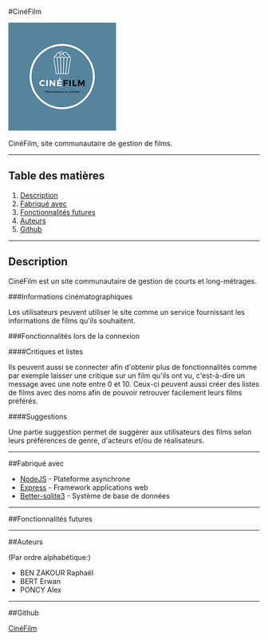  #CinéFilm 
 
![LogoCineFilm](Cine-Film/src/public/images/logoPetitPopcorn.png)

CinéFilm, site communautaire de gestion de films.

***

## Table des matières

1. [Description](#description)
2. [Fabriqué avec](#Fabriqué_avec)
3. [Fonctionnalités futures](#Fonctionnalités_futures)
4. [Auteurs](#auteurs)
5. [Github](#Github)

***

## Description

CinéFilm est un site communautaire de gestion de courts et long-métrages.

###Informations cinématographiques

Les utilisateurs peuvent utiliser le site comme un service fournissant les informations de films qu'ils souhaitent.

###Fonctionnalités lors de la connexion

####Critiques et listes

Ils peuvent aussi se connecter afin d'obtenir plus de fonctionnalités comme par exemple laisser une critique sur un film qu'ils ont vu, c'est-à-dire un message avec une note entre 0 et 10.
Ceux-ci peuvent aussi créer des listes de films avec des noms afin de pouvoir retrouver facilement leurs films préférés.

####Suggestions

Une partie suggestion permet de suggérer aux utilisateurs des films selon leurs préférences de genre, d'acteurs et/ou de réalisateurs.

***

##Fabriqué avec

* [NodeJS](https://nodejs.org/en/) - Plateforme asynchrone 
* [Express](https://expressjs.com/fr/) - Framework applications web
* [Better-sqlite3](https://www.npmjs.com/package/better-sqlite3) - Système de base de données

***

##Fonctionnalités futures

***

##Auteurs

(Par ordre alphabétique:)

* BEN ZAKOUR Raphaël
* BERT Erwan
* PONCY Alex

***

##Github

[CinéFilm](https://github.com/Alex-vesp/CineFilm)